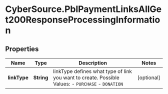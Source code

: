 # CyberSource.PblPaymentLinksAllGet200ResponseProcessingInformation

## Properties
Name | Type | Description | Notes
------------ | ------------- | ------------- | -------------
**linkType** | **String** | linkType defines what type of link you want to create.  Possible Values:   - `PURCHASE`   - `DONATION`  | [optional] 


